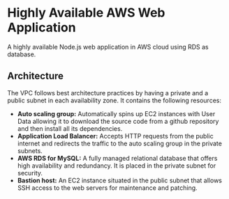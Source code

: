 # Highly Available AWS Web Application
A highly available Node.js web application in AWS cloud using RDS as database.



## Architecture

The VPC follows best architecture practices by having a private and a public subnet in each availability zone. It contains the following resources:
- **Auto scaling group:** Automatically spins up EC2 instances with User Data allowing it to download the source code from a github repository and then install all its dependencies.
- **Application Load Balancer:** Accepts HTTP requests from the public internet and redirects the traffic to the auto scaling group in the private subnets.
- **AWS RDS for MySQL:** A fully managed relational database that offers high availability and redundancy. It is placed in the private subnet for security.
- **Bastion host:** An EC2 instance situated in the public subnet that allows SSH access to the web servers for maintenance and patching.